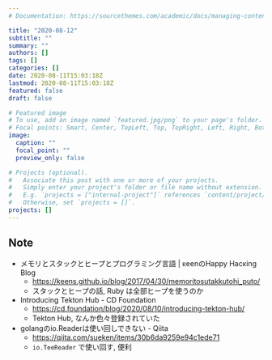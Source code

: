 ```yaml
---
# Documentation: https://sourcethemes.com/academic/docs/managing-content/

title: "2020-08-12"
subtitle: ""
summary: ""
authors: []
tags: []
categories: []
date: 2020-08-11T15:03:18Z
lastmod: 2020-08-11T15:03:18Z
featured: false
draft: false

# Featured image
# To use, add an image named `featured.jpg/png` to your page's folder.
# Focal points: Smart, Center, TopLeft, Top, TopRight, Left, Right, BottomLeft, Bottom, BottomRight.
image:
  caption: ""
  focal_point: ""
  preview_only: false

# Projects (optional).
#   Associate this post with one or more of your projects.
#   Simply enter your project's folder or file name without extension.
#   E.g. `projects = ["internal-project"]` references `content/project/deep-learning/index.md`.
#   Otherwise, set `projects = []`.
projects: []
---
```


## Note

* メモリとスタックとヒープとプログラミング言語 | κeenのHappy Hacκing Blog
  * https://keens.github.io/blog/2017/04/30/memoritosutakkutohi_puto/
  * スタックとヒープの話, Ruby は全部ヒープを使うのか
* Introducing Tekton Hub - CD Foundation
  * https://cd.foundation/blog/2020/08/10/introducing-tekton-hub/
  * Tekton Hub, なんか色々登録されていた
* golangのio.Readerは使い回しできない - Qiita
  * https://qiita.com/sueken/items/30b6da9259e94c1ede71
  * `io.TeeReader` で使い回す, 便利
